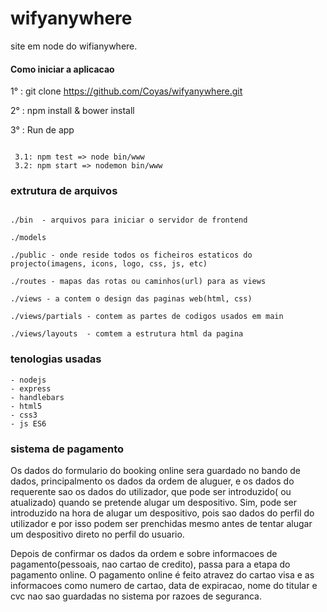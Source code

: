 # wifyanywhere
site em node do wifianywhere.

#### Como iniciar a aplicacao
1° : git clone https://github.com/Coyas/wifyanywhere.git

2° : npm install & bower install

3° : Run de app
```$xslt

 3.1: npm test => node bin/www
 3.2: npm start => nodemon bin/www
```


### extrutura de arquivos
```$xslt

./bin  - arquivos para iniciar o servidor de frontend

./models

./public - onde reside todos os ficheiros estaticos do projecto(imagens, icons, logo, css, js, etc)

./routes - mapas das rotas ou caminhos(url) para as views

./views - a contem o design das paginas web(html, css) 

./views/partials - contem as partes de codigos usados em main

./views/layouts  - comtem a estrutura html da pagina
```


### tenologias usadas

```$xslt
- nodejs
- express
- handlebars
- html5
- css3
- js ES6

```

### sistema de pagamento
Os dados do formulario do booking online sera guardado no bando de dados, principalmento os dados da ordem de aluguer, e os dados do requerente sao os dados do utilizador, que pode ser introduzido( ou atualizado) quando se pretende alugar um despositivo.
Sim, pode ser introduzido na hora de alugar um despositivo, pois sao dados do perfil do utilizador e por isso podem ser prenchidas mesmo antes de tentar alugar um despositivo direto no perfil do usuario.

Depois de confirmar os dados da ordem e sobre informacoes de pagamento(pessoais, nao cartao de credito), passa para a etapa do pagamento online.
O pagamento online é feito atravez do cartao visa e as informacoes como numero de cartao, data de expiracao, nome do titular e cvc nao sao guardadas no sistema por razoes de seguranca.